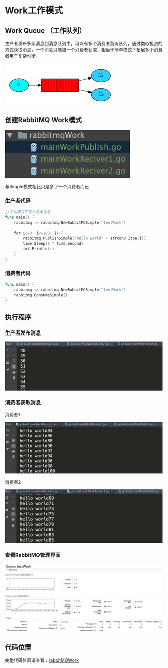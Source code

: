 # Work工作模式

## Work Queue （工作队列）

生产者发布多条消息到消息队列中，可以有多个消费者监听队列，通过类似抢占的方式获取消息，一个消息只能被一个消费者获取，相当于简单模式下拓展多个消费者用于复杂均衡。

![](../../../.gitbook/assets/image%20%2821%29.png)

## 创建RabbitMQ Work模式

![](../../../.gitbook/assets/image%20%2840%29.png)

与Simple模式相比只是多了一个消费者而已

### 生产者代码

```go
//工作模式下发布多条消息
func main() {
	rabbitmq := rabbitmq.NewRabbitMQSimple("testWork")

	for i:=0; i<=100; i++{
		rabbitmq.PublishSimple("hello world" + strconv.Itoa(i))
		time.Sleep(1 * time.Second)
		fmt.Println(i)
	}
}
```

### 消费者代码

```go
func main() {
	rabbitmq := rabbitmq.NewRabbitMQSimple("testWork")
	rabbitmq.ConsumeSimple()
}
```

## 执行程序

### 生产者发布消息

![](../../../.gitbook/assets/image%20%2828%29.png)

### 消费者获取消息

消费者1

![](../../../.gitbook/assets/image%20%2815%29.png)

消费者2

![](../../../.gitbook/assets/image%20%2820%29.png)

### 查看RabbitMQ管理界面

![](../../../.gitbook/assets/image%20%2837%29.png)

## 代码位置

完整代码位置请查看：[rabbitMQWork](https://github.com/Knowledge-Precipitation-Tribe/Distributed-and-Microservices/tree/master/rabbitmq-code/rabbitmqWork)

